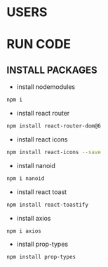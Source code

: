 # USERS

# RUN CODE

## INSTALL PACKAGES

- install nodemodules

```sh
npm i
```

- install react router

```sh
npm install react-router-dom@6
```

- install react icons

```sh
npm install react-icons --save
```

- install nanoid

```sh
npm i nanoid
```

- install react toast

```sh
npm install react-toastify
```

- install axios

```sh
npm i axios
```

- install prop-types

```sh
npm install prop-types

```
